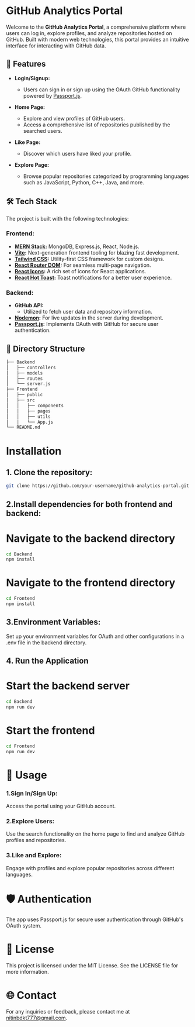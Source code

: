 # GitHub Analytics Portal

Welcome to the **GitHub Analytics Portal**, a comprehensive platform where users can log in, explore profiles, and analyze repositories hosted on GitHub. Built with modern web technologies, this portal provides an intuitive interface for interacting with GitHub data.

## 🚀 Features

- **Login/Signup:** 
  - Users can sign in or sign up using the OAuth GitHub functionality powered by [Passport.js](https://www.passportjs.org/).
  
- **Home Page:** 
  - Explore and view profiles of GitHub users.
  - Access a comprehensive list of repositories published by the searched users.

- **Like Page:** 
  - Discover which users have liked your profile.
  
- **Explore Page:**
  - Browse popular repositories categorized by programming languages such as JavaScript, Python, C++, Java, and more.

## 🛠️ Tech Stack

The project is built with the following technologies:

### Frontend:
- **[MERN Stack](https://www.mongodb.com/mern-stack):** MongoDB, Express.js, React, Node.js.
- **[Vite](https://vitejs.dev/):** Next-generation frontend tooling for blazing fast development.
- **[Tailwind CSS](https://tailwindcss.com/):** Utility-first CSS framework for custom designs.
- **[React Router DOM](https://reactrouter.com/):** For seamless multi-page navigation.
- **[React Icons](https://react-icons.github.io/react-icons/):** A rich set of icons for React applications.
- **[React Hot Toast](https://react-hot-toast.com/):** Toast notifications for a better user experience.

### Backend:
- **GitHub API:**
  - Utilized to fetch user data and repository information.
- **[Nodemon](https://nodemon.io/):** For live updates in the server during development.
- **[Passport.js](https://www.passportjs.org/):** Implements OAuth with GitHub for secure user authentication.

## 📂 Directory Structure

```bash
├── Backend
│   ├── controllers
│   ├── models
│   ├── routes
│   └── server.js
├── Frontend
│   ├── public
│   ├── src
│   │   ├── components
│   │   ├── pages
│   │   ├── utils
│   │   └── App.js
└── README.md
```

# Installation

## 1. Clone the repository:

```bash
git clone https://github.com/your-username/github-analytics-portal.git
```
## 2.Install dependencies for both frontend and backend:
# Navigate to the backend directory
```bash
cd Backend
npm install
```

# Navigate to the frontend directory
```bash
cd Frontend
npm install
```
## 3.Environment Variables:
Set up your environment variables for OAuth and other configurations in a .env file in the backend directory.

## 4. Run the Application
# Start the backend server
```bash
cd Backend
npm run dev
```

# Start the frontend
```bash
cd Frontend
npm run dev
```
# 📝 Usage
### 1.Sign In/Sign Up:

Access the portal using your GitHub account.
### 2.Explore Users:

Use the search functionality on the home page to find and analyze GitHub profiles and repositories.

### 3.Like and Explore:

Engage with profiles and explore popular repositories across different languages.

# 🛡️ Authentication
The app uses Passport.js for secure user authentication through GitHub's OAuth system.

# 📝 License
This project is licensed under the MIT License. See the LICENSE file for more information.

# 🌐 Contact
For any inquiries or feedback, please contact me at nitinbdkt777@gmail.com.